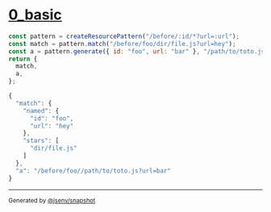 # [0_basic](../../resource_pattern.test.mjs#L5)

```js
const pattern = createResourcePattern("/before/:id/*?url=:url");
const match = pattern.match("/before/foo/dir/file.js?url=hey");
const a = pattern.generate({ id: "foo", url: "bar" }, "/path/to/toto.js");
return {
  match,
  a,
};
```

```js
{
  "match": {
    "named": {
      "id": "foo",
      "url": "hey"
    },
    "stars": [
      "dir/file.js"
    ]
  },
  "a": "/before/foo//path/to/toto.js?url=bar"
}
```

---

<sub>
  Generated by <a href="https://github.com/jsenv/core/tree/main/packages/tooling/snapshot">@jsenv/snapshot</a>
</sub>
